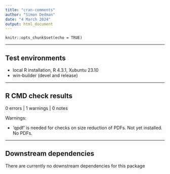 ```yaml
---
title: "cran-comments"
author: "Simon Dedman"
date: "4 March 2024"
output: html_document
---
```


```{r setup, include=FALSE}
knitr::opts_chunk$set(echo = TRUE)
```

***

## Test environments
* local R installation, R 4.3.1, Xubuntu 23.10
* win-builder (devel and release)

***

## R CMD check results

0 errors | 1 warnings | 0 notes

Warnings:

* ‘qpdf’ is needed for checks on size reduction of PDFs. Not yet installed. No PDFs.

***

## Downstream dependencies

There are currently no downstream dependencies for this package

